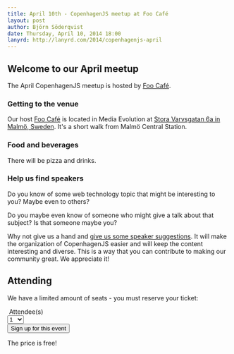 ```yaml
---
title: April 10th - CopenhagenJS meetup at Foo Café
layout: post
author: Björn Söderqvist
date: Thursday, April 10, 2014 18:00
lanyrd: http://lanyrd.com/2014/copenhagenjs-april
---
```


<h2>Welcome to our April meetup</h2>

The April CopenhagenJS meetup is hosted by [Foo Café](http://foocafe.org/).

<h3>Getting to the venue</h3>

Our host [Foo Café](http://foocafe.org/) is located in Media Evolution at [Stora Varvsgatan 6a in Malmö, Sweden](http://kartor.eniro.se/m/naxed). It's a short walk from Malmö Central Station.

<h3>Food and beverages</h3>

There will be pizza and drinks.

<h3>Help us find speakers</h3>

Do you know of some web technology topic that might be interesting to you? Maybe even to others?

Do you maybe even know of someone who might give a talk about that subject? Is that someone maybe you?

Why not give us a hand and [give us some speaker suggestions](http://copenhagenjs.dk/upcoming/). It will make the organization of CopenhagenJS easier and will keep the content interesting and diverse. This is a way that you can contribute to making our community great. We appreciate it!

## Attending

We have a limited amount of seats - you must reserve your ticket:
<div>
    <form action="http://simpleeventsignup.com/event/42085/signup/tickets"  target="_blank" method="post">
        <input id="start_signup" name="start_signup" type="hidden" value="1" />
        &nbsp;Attendee(s)<br>
        <select id="tickets_140590" name="tickets[140590]">
            <option value="0">0</option>
            <option value="1" selected="selected">1</option>
            <option value="2">2</option>
            <option value="3">3</option>
            <option value="4">4</option>
            <option value="5">5</option>
            <option value="6">6</option>
            <option value="7">7</option>
            <option value="8">8</option>
            <option value="9">9</option>
            <option value="10">10</option>
        </select> <br>
        <input name="commit" type="submit" value="Sign up for this event" />
    </form>
</div>

The price is free!
